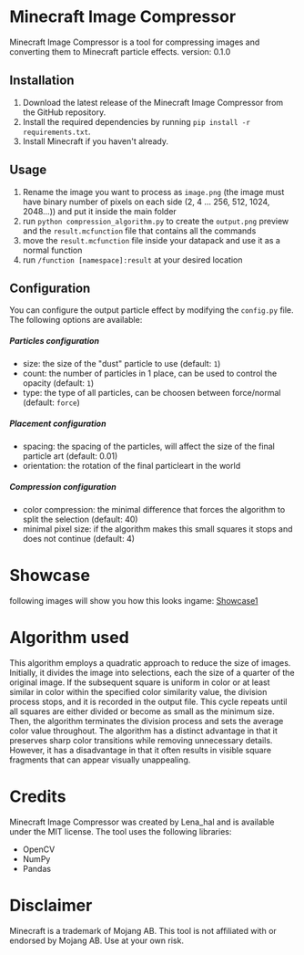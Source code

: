 # Minecraft Image Compressor
Minecraft Image Compressor is a tool for compressing images and converting them to Minecraft particle effects.
version: 0.1.0

## Installation
1. Download the latest release of the Minecraft Image Compressor from the GitHub repository.
2. Install the required dependencies by running `pip install -r requirements.txt`.
3. Install Minecraft if you haven't already.

## Usage
1. Rename the image you want to process as `image.png` (the image must have binary number of pixels on each side (2, 4 ... 256, 512, 1024, 2048...)) and put it inside the main folder
2. run `python compression_algorithm.py` to create the `output.png` preview and the `result.mcfunction` file that contains all the commands
3. move the `result.mcfunction` file inside your datapack and use it as a normal function
4. run `/function [namespace]:result` at your desired location

## Configuration
You can configure the output particle effect by modifying the `config.py` file. The following options are available:
##### Particles configuration
 - size: the size of the "dust" particle to use (default: `1`)
 - count: the number of particles in 1 place, can be used to control the opacity (default: `1`)
 - type: the type of all particles, can be choosen between force/normal (default: `force`)
##### Placement configuration
 - spacing: the spacing of the particles, will affect the size of the final particle art (default: 0.01)
 - orientation: the rotation of the final particleart in the world  
##### Compression configuration
 - color compression: the minimal difference that forces the algorithm to split the selection (default: 40)
 - minimal pixel size: if the algorithm makes this small squares it stops and does not continue (default: 4)

# Showcase
following images will show you how this looks ingame:
[Showcase1](images/result1.png)

# Algorithm used
This algorithm employs a quadratic approach to reduce the size of images. Initially, it divides the image into selections, each the size of a quarter of the original image. If the subsequent square is uniform in color or at least similar in color within the specified color similarity value, the division process stops, and it is recorded in the output file. This cycle repeats until all squares are either divided or become as small as the minimum size. Then, the algorithm terminates the division process and sets the average color value throughout.
The algorithm has a distinct advantage in that it preserves sharp color transitions while removing unnecessary details. However, it has a disadvantage in that it often results in visible square fragments that can appear visually unappealing.

# Credits
Minecraft Image Compressor was created by Lena_hal and is available under the MIT license. The tool uses the following libraries:
 - OpenCV
 - NumPy
 - Pandas

# Disclaimer
Minecraft is a trademark of Mojang AB. This tool is not affiliated with or endorsed by Mojang AB. Use at your own risk.

